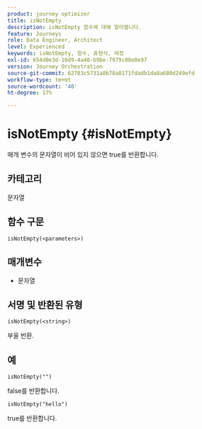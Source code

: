 ```yaml
---
product: journey optimizer
title: isNotEmpty
description: isNotEmpty 함수에 대해 알아봅니다.
feature: Journeys
role: Data Engineer, Architect
level: Experienced
keywords: isNotEmpty, 함수, 표현식, 여정
exl-id: 654d0e3d-10d9-4a40-b9be-7979c08e0e97
version: Journey Orchestration
source-git-commit: 62783c5731a8b78a8171fdadb1da8a680d249efd
workflow-type: tm+mt
source-wordcount: '40'
ht-degree: 17%

---
```


# isNotEmpty {#isNotEmpty}

매개 변수의 문자열이 비어 있지 않으면 true를 반환합니다.

## 카테고리

문자열

## 함수 구문

`isNotEmpty(<parameters>)`

## 매개변수

* 문자열

## 서명 및 반환된 유형

`isNotEmpty(<string>)`

부울 반환.

## 예

`isNotEmpty("")`

false를 반환합니다.

`isNotEmpty("hello")`

true를 반환합니다.
